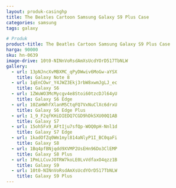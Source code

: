 ```yaml
---
layout: produk-casinghp
title: The Beatles Cartoon Samsung Galaxy S9 Plus Case
categories: samsung
tags: galaxy

# Produk
product-title: The Beatles Cartoon Samsung Galaxy S9 Plus Case
harga: 90000
sku: hn-0639
image-drive: 10t0-NINnVoRsdAmXsUcdYOrD517TbNLW
gallery:
  - url: 13pNJncXvMBXMC_qPyDWwiv6MoGw-aYSX
    title: Galaxy Note 8
  - url: 1qEnCOwr_Y4JWZ3Ekj3rbW8xwmJgLJ_ec
    title: Galaxy S6
  - url: 1ZWuWO3McMycgv4e8Stoi60tzcDJl64yU
    title: Galaxy S6 Edge
  - url: 10ZaHWhfXlanM5CtqFQ7VxNuClXc6drxU
    title: Galaxy S6 Edge Plus
  - url: 1_9_F2qfKHiDIEDQ7CGD9hDkSXU00Q1AB
    title: Galaxy S7
  - url: 15oh5Fx9_AFtIju7sfQp-WOQ0pH-Nnl1d
    title: Galaxy S7 Edge
  - url: 1kadOfZq0Wm1myl814aNlyP1I_BC0qaFi
    title: Galaxy S8
  - url: 1Bq4pfBNjqdd9XVMP2UsEHn96Do3ClEMP
    title: Galaxy S8 Plus
  - url: 1PmLLCuvJOTRW7koLE0LvVdfaxO4qzz1B
    title: Galaxy S9
  - url: 10t0-NINnVoRsdAmXsUcdYOrD517TbNLW
    title: Galaxy S9 Plus
---
```

